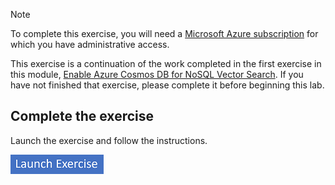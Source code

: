 > [!NOTE]
> To complete this exercise, you will need a [Microsoft Azure subscription](https://azure.microsoft.com/free) for which you have administrative access.

This exercise is a continuation of the work completed in the first exercise in this module, [Enable Azure Cosmos DB for NoSQL Vector Search](https://solliancenet.github.io/microsoft-learning-path-build-copilots-with-cosmos-db-labs/python/instructions/07-01-enable-azure-cosmos-db-nosql-vector-search.html). If you have not finished that exercise, please complete it before beginning this lab.

## Complete the exercise

Launch the exercise and follow the instructions.

[![Button to launch exercise.](../media/launch-exercise.png)](https://solliancenet.github.io/microsoft-learning-path-build-copilots-with-cosmos-db-labs/python/instructions/07-02-generate-and-store-vectors.html)
